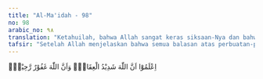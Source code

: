 ```yaml
---
title: "Al-Ma'idah - 98"
no: 98
arabic_no: ٩٨
translation: "Ketahuilah, bahwa Allah sangat keras siksaan-Nya dan bahwa Allah Maha Pengampun, Maha Penyayang."
tafsir: "Setelah Allah menjelaskan bahwa semua balasan atas perbuatan-perbuatan yang jelek adalah di tangan-Nya, dan Dia mengetahui segala sesuatu yang diperbuat hamba-Nya, maka Allah menegaskan lagi tugas Rasul-Nya yaitu: menyampaikan risalah, yakni menyampaikan hukum-hukum, peraturan-peraturan dan petunjuk-petunjuk-Nya, serta wa'd (janji) dan wa'id (ancaman)-Nya. Apabila semua itu telah dilaksanakan oleh Rasul selesailah tugasnya, dan lepaslah ia dari tanggung jawabnya, untuk selanjutnya menjadi tugas dan tanggung jawab orang-orang beriman. Adapun pemberian pahala kepada orang-orang yang taat, dan menimpakan azab kepada orang-orang yang durhaka, adalah hak dan wewenang Allah semata.\n\nPada akhir ayat ini, kembali Allah menegaskan, bahwa Dia senantiasa mengetahui apa yang diperbuat manusia secara terang-terangan, maupun yang dilakukan secara sembunyi-sembunyi, termasuk gerak-gerik hati sanubari mereka. Ini merupakan peringatan keras dari Allah kepada orang-orang yang tidak menaati peraturan dan hukum-hukum-Nya. Oleh sebab itu, sepantasnyalah manusia bertakwa kepada-Nya, dan tidak menyalahi perintah-perintah-Nya."
---
```

اِعْلَمُوْٓا اَنَّ اللّٰهَ شَدِيْدُ الْعِقَابِۙ وَاَنَّ اللّٰهَ غَفُوْرٌ رَّحِيْمٌۗ 